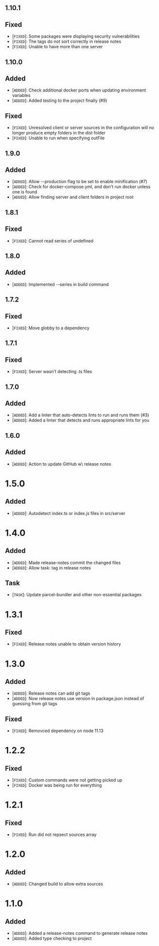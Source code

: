 ## 1.10.1

## Fixed

- [`FIXED`]: Some packages were displaying security vulnerabilities
- [`FIXED`]: The tags do not sort correctly in release notes
- [`FIXED`]: Unable to have more than one server

## 1.10.0

## Added

- [`ADDED`]: Check additional docker ports when updating environment variables
- [`ADDED`]: Added testing to the project finally (#9)

## Fixed

- [`FIXED`]: Unresolved client or server sources in the configuration will no longer produce empty folders in the dist folder
- [`FIXED`]: Unable to run when specifying outFile

## 1.9.0

## Added

- [`ADDED`]: Allow --production flag to be set to enable minification (#7)
- [`ADDED`]: Check for docker-compose.yml, and don't run docker unless one is found
- [`ADDED`]: Allow finding server and client folders in project root

## 1.8.1

## Fixed

- [`FIXED`]: Cannot read series of undefined

## 1.8.0

## Added

- [`ADDED`]: Implemented --series in build command

## 1.7.2

## Fixed

- [`FIXED`]: Move globby to a dependency

## 1.7.1

## Fixed

- [`FIXED`]: Server wasn't detecting .ts files

## 1.7.0

## Added

- [`ADDED`]: Add a linter that auto-detects lints to run and runs them (#3)
- [`ADDED`]: Added a linter that detects and runs appropriate lints for you

## 1.6.0

## Added

- [`ADDED`]: Action to update GitHub w\ release notes

# 1.5.0

## Added

- [`ADDED`]: Autodetect index.ts or index.js files in src/server

# 1.4.0

## Added

- [`ADDED`]: Made release-notes commit the changed files
- [`ADDED`]: Allow task: tag in release notes

## Task

- [`TASK`]: Update parcel-bundler and other non-essential packages

# 1.3.1

## Fixed

- [`FIXED`]: Release notes unable to obtain version history

# 1.3.0

## Added

- [`ADDED`]: Release notes can add git tags
- [`ADDED`]: Now release notes use version in package.json instead of guessing from git tags

## Fixed

- [`FIXED`]: Removced dependency on node 11.13

# 1.2.2

## Fixed

- [`FIXED`]: Custom commands were not getting picked up
- [`FIXED`]: Docker was being run for everything

# 1.2.1

## Fixed

- [`FIXED`]: Run did not repsect sources array

# 1.2.0

## Added

- [`ADDED`]: Changed build to allow extra sources

# 1.1.0

## Added

- [`ADDED`]: Added a release-notes command to generate release notes
- [`ADDED`]: Added type checking to project
